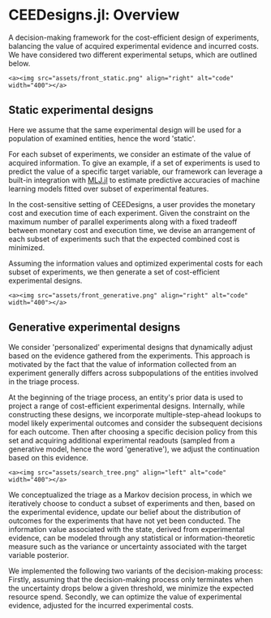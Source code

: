 # CEEDesigns.jl: Overview

A decision-making framework for the cost-efficient design of experiments, balancing the value of acquired experimental evidence and incurred costs. We have considered two different experimental setups, which are outlined below.

```@raw html
<a><img src="assets/front_static.png" align="right" alt="code" width="400"></a>
```

## Static experimental designs
Here we assume that the same experimental design will be used for a population of examined entities, hence the word 'static'.

For each subset of experiments, we consider an estimate of the value of acquired information. To give an example, if a set of experiments is used to predict the value of a specific target variable, our framework can leverage a built-in integration with [MLJ.jl](https://github.com/alan-turing-institute/MLJ.jl) to estimate predictive accuracies of machine learning models fitted over subset of experimental features.

In the cost-sensitive setting of CEEDesigns, a user provides the monetary cost and execution time of each experiment. Given the constraint on the maximum number of parallel experiments along with a fixed tradeoff between monetary cost and execution time, we devise an arrangement of each subset of experiments such that the expected combined cost is minimized.

Assuming the information values and optimized experimental costs for each subset of experiments, we then generate a set of cost-efficient experimental designs.

```@raw html
<a><img src="assets/front_generative.png" align="right" alt="code" width="400"></a>
```

## Generative experimental designs

We consider 'personalized' experimental designs that dynamically adjust based on the evidence gathered from the experiments. This approach is motivated by the fact that the value of information collected from an experiment generally differs across subpopulations of the entities involved in the triage process.

At the beginning of the triage process, an entity's prior data is used to project a range of cost-efficient experimental designs. Internally, while constructing these designs, we incorporate multiple-step-ahead lookups to model likely experimental outcomes and consider the subsequent decisions for each outcome. Then after choosing a specific decision policy from this set and acquiring additional experimental readouts (sampled from a generative model, hence the word 'generative'), we adjust the continuation based on this evidence.

```@raw html
<a><img src="assets/search_tree.png" align="left" alt="code" width="400"></a>
```

We conceptualized the triage as a Markov decision process, in which we iteratively choose to conduct a subset of experiments and then, based on the experimental evidence, update our belief about the distribution of outcomes for the experiments that have not yet been conducted. The information value associated with the state, derived from experimental evidence, can be modeled through any statistical or information-theoretic measure such as the variance or uncertainty associated with the target variable posterior.

We implemented the following two variants of the decision-making process: Firstly, assuming that the decision-making process only terminates when the uncertainty drops below a given threshold, we minimize the expected resource spend. Secondly, we can optimize the value of experimental evidence, adjusted for the incurred experimental costs.